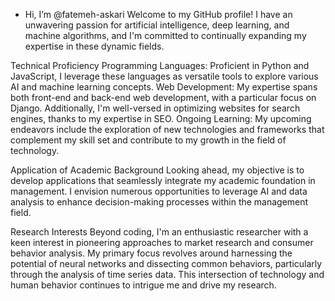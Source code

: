 * Hi, I’m @fatemeh-askari
Welcome to my GitHub profile! I have an unwavering passion for artificial intelligence, deep learning, and machine algorithms, and I'm committed to continually expanding my expertise in these dynamic fields.

Technical Proficiency
Programming Languages: Proficient in Python and JavaScript, I leverage these languages as versatile tools to explore various AI and machine learning concepts.
Web Development: My expertise spans both front-end and back-end web development, with a particular focus on Django. Additionally, I'm well-versed in optimizing websites for search engines, thanks to my expertise in SEO.
Ongoing Learning: My upcoming endeavors include the exploration of new technologies and frameworks that complement my skill set and contribute to my growth in the field of technology.

Application of Academic Background
Looking ahead, my objective is to develop applications that seamlessly integrate my academic foundation in management. I envision numerous opportunities to leverage AI and data analysis to enhance decision-making processes within the management field.

Research Interests
Beyond coding, I'm an enthusiastic researcher with a keen interest in pioneering approaches to market research and consumer behavior analysis. My primary focus revolves around harnessing the potential of neural networks and dissecting common behaviors, particularly through the analysis of time series data. This intersection of technology and human behavior continues to intrigue me and drive my research.

<!---
fatemeh-askari/fatemeh-askari is a ✨ special ✨ repository because its `README.md` (this file) appears on your GitHub profile.
You can click the Preview link to take a look at your changes.
--->
